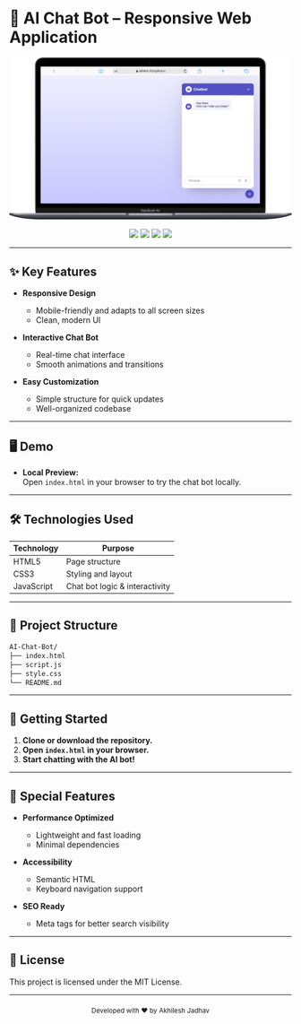 
# 🚀 AI Chat Bot – Responsive Web Application

<p align="center">
  <img src="preview.png" alt="AI Chat Bot Preview" width="700"/>
</p>

<div align="center">
  <img src="https://img.shields.io/badge/HTML5-E34F26?style=for-the-badge&logo=html5&logoColor=white" />
  <img src="https://img.shields.io/badge/CSS3-1572B6?style=for-the-badge&logo=css3&logoColor=white" />
  <img src="https://img.shields.io/badge/JavaScript-F7DF1E?style=for-the-badge&logo=javascript&logoColor=black" />
  <img src="https://img.shields.io/badge/Hugging%20Face-FFD21F?style=for-the-badge&logo=huggingface&logoColor=black" />
</div>

---

## ✨ Key Features

- **Responsive Design**
  - Mobile-friendly and adapts to all screen sizes
  - Clean, modern UI

- **Interactive Chat Bot**
  - Real-time chat interface
  - Smooth animations and transitions

- **Easy Customization**
  - Simple structure for quick updates
  - Well-organized codebase

---

## 🖥️ Demo

- **Local Preview:**  
  Open `index.html` in your browser to try the chat bot locally.

---

## 🛠️ Technologies Used

| Technology      | Purpose                        |
|-----------------|--------------------------------|
| HTML5           | Page structure                 |
| CSS3            | Styling and layout             |
| JavaScript      | Chat bot logic & interactivity |

---

## 📂 Project Structure

```
AI-Chat-Bot/
├── index.html
├── script.js
├── style.css
└── README.md
```

---

## 🚀 Getting Started

1. **Clone or download the repository.**
2. **Open `index.html` in your browser.**
3. **Start chatting with the AI bot!**

---

## 🌟 Special Features

- **Performance Optimized**
  - Lightweight and fast loading
  - Minimal dependencies

- **Accessibility**
  - Semantic HTML
  - Keyboard navigation support

- **SEO Ready**
  - Meta tags for better search visibility

---

## 📝 License

This project is licensed under the MIT License.

---

<div align="center">
  <sub>Developed with ❤️ by Akhilesh Jadhav</sub>
</div>

